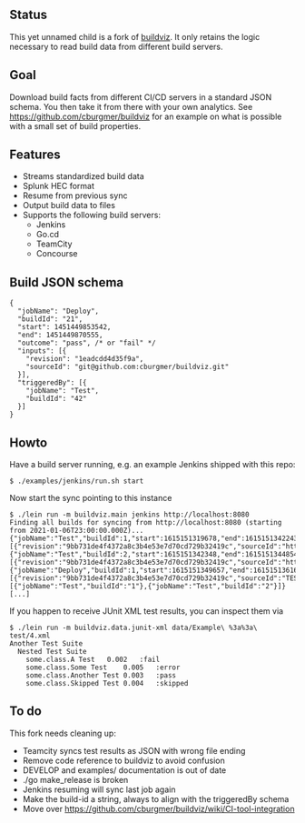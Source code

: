 ## Status

This yet unnamed child is a fork of [buildviz](https://github.com/cburgmer/buildviz).
It only retains the logic necessary to read build data from different build
servers.

## Goal

Download build facts from different CI/CD servers in a standard JSON schema.
You then take it from there with your own analytics. See
https://github.com/cburgmer/buildviz for an example on what is possible with a
small set of build properties.

## Features

- Streams standardized build data
- Splunk HEC format
- Resume from previous sync
- Output build data to files
- Supports the following build servers:
  - Jenkins
  - Go.cd
  - TeamCity
  - Concourse

## Build JSON schema

    {
      "jobName": "Deploy",
      "buildId": "21",
      "start": 1451449853542,
      "end": 1451449870555,
      "outcome": "pass", /* or "fail" */
      "inputs": [{
        "revision": "1eadcdd4d35f9a",
        "sourceId": "git@github.com:cburgmer/buildviz.git"
      }],
      "triggeredBy": [{
        "jobName": "Test",
        "buildId": "42"
      }]
    }

## Howto

Have a build server running, e.g. an example Jenkins shipped with this repo:

    $ ./examples/jenkins/run.sh start

Now start the sync pointing to this instance

    $ ./lein run -m buildviz.main jenkins http://localhost:8080
    Finding all builds for syncing from http://localhost:8080 (starting from 2021-01-06T23:00:00.000Z)...
    {"jobName":"Test","buildId":1,"start":1615151319678,"end":1615151342243,"outcome":"pass","inputs":[{"revision":"9bb731de4f4372a8c3b4e53e7d70cd729b32419c","sourceId":"https://github.com/cburgmer/buildviz.git"}]}
    {"jobName":"Test","buildId":2,"start":1615151342348,"end":1615151344854,"outcome":"pass","inputs":[{"revision":"9bb731de4f4372a8c3b4e53e7d70cd729b32419c","sourceId":"https://github.com/cburgmer/buildviz.git"}]}
    {"jobName":"Deploy","buildId":1,"start":1615151349657,"end":1615151361672,"outcome":"pass","inputs":[{"revision":"9bb731de4f4372a8c3b4e53e7d70cd729b32419c","sourceId":"TEST_GIT_COMMIT"}],"triggeredBy":[{"jobName":"Test","buildId":"1"},{"jobName":"Test","buildId":"2"}]}
    [...]

If you happen to receive JUnit XML test results, you can inspect them via

    $ ./lein run -m buildviz.data.junit-xml data/Example\ %3a%3a\ test/4.xml
    Another Test Suite
      Nested Test Suite
        some.class.A Test	0.002	:fail
        some.class.Some Test	0.005	:error
        some.class.Another Test	0.003	:pass
        some.class.Skipped Test	0.004	:skipped

## To do

This fork needs cleaning up:

- Teamcity syncs test results as JSON with wrong file ending
- Remove code reference to buildviz to avoid confusion
- DEVELOP and examples/ documentation is out of date
- ./go make_release is broken
- Jenkins resuming will sync last job again
- Make the build-id a string, always to align with the triggeredBy schema
- Move over https://github.com/cburgmer/buildviz/wiki/CI-tool-integration
